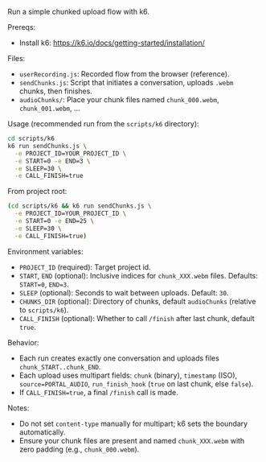 Run a simple chunked upload flow with k6.

Prereqs:
- Install k6: https://k6.io/docs/getting-started/installation/

Files:
- `userRecording.js`: Recorded flow from the browser (reference).
- `sendChunks.js`: Script that initiates a conversation, uploads `.webm` chunks, then finishes.
- `audioChunks/`: Place your chunk files named `chunk_000.webm`, `chunk_001.webm`, ...

Usage (recommended run from the `scripts/k6` directory):
```bash
cd scripts/k6
k6 run sendChunks.js \
  -e PROJECT_ID=YOUR_PROJECT_ID \
  -e START=0 -e END=3 \
  -e SLEEP=30 \
  -e CALL_FINISH=true
```

From project root:
```bash
(cd scripts/k6 && k6 run sendChunks.js \
  -e PROJECT_ID=YOUR_PROJECT_ID \
  -e START=0 -e END=25 \
  -e SLEEP=30 \
  -e CALL_FINISH=true)
```

Environment variables:
- `PROJECT_ID` (required): Target project id.
- `START`, `END` (optional): Inclusive indices for `chunk_XXX.webm` files. Defaults: `START=0`, `END=3`.
- `SLEEP` (optional): Seconds to wait between uploads. Default: `30`.
- `CHUNKS_DIR` (optional): Directory of chunks, default `audioChunks` (relative to `scripts/k6`).
- `CALL_FINISH` (optional): Whether to call `/finish` after last chunk, default `true`.

Behavior:
- Each run creates exactly one conversation and uploads files `chunk_START..chunk_END`.
- Each upload uses multipart fields: `chunk` (binary), `timestamp` (ISO), `source=PORTAL_AUDIO`, `run_finish_hook` (`true` on last chunk, else `false`).
- If `CALL_FINISH=true`, a final `/finish` call is made.

Notes:
- Do not set `content-type` manually for multipart; k6 sets the boundary automatically.
- Ensure your chunk files are present and named `chunk_XXX.webm` with zero padding (e.g., `chunk_000.webm`).

